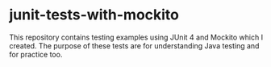 # junit-tests-with-mockito

This repository contains testing examples using JUnit 4 and Mockito which I created.
The purpose of these tests are for understanding Java testing and for practice too. 
